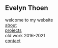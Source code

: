 ## Evelyn Thoen
welcome to my website\
[about](/About.md)\
[projects](Projects.md)\
old work 2016-2021\
[contact](/Contact.md)

